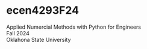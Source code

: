 # ecen4293F24
Applied Numercial Methods with Python for Engineers <br>
Fall 2024 <br>
Oklahona State University <br>



